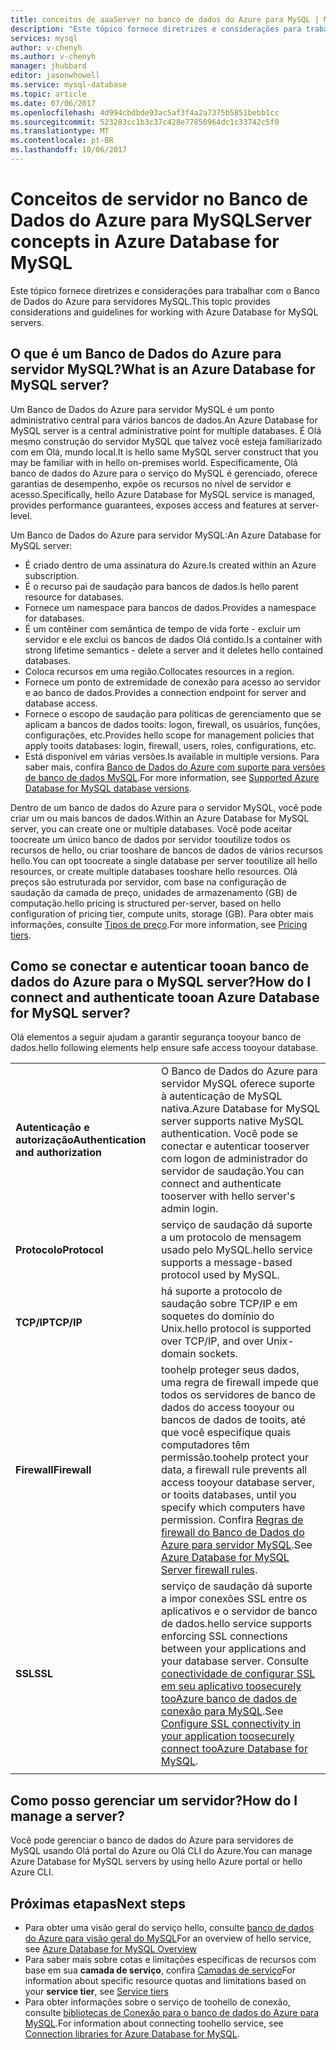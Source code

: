 ```yaml
---
title: conceitos de aaaServer no banco de dados do Azure para MySQL | Microsoft Docs
description: "Este tópico fornece diretrizes e considerações para trabalhar com o Banco de Dados do Azure para servidores MySQL."
services: mysql
author: v-chenyh
ms.author: v-chenyh
manager: jhubbard
editor: jasonwhowell
ms.service: mysql-database
ms.topic: article
ms.date: 07/06/2017
ms.openlocfilehash: 4d994cbdbde93ac5af3f4a2a7375b5851bebb1cc
ms.sourcegitcommit: 523283cc1b3c37c428e77850964dc1c33742c5f0
ms.translationtype: MT
ms.contentlocale: pt-BR
ms.lasthandoff: 10/06/2017
---
```

# <a name="server-concepts-in-azure-database-for-mysql"></a><span data-ttu-id="f83c1-103">Conceitos de servidor no Banco de Dados do Azure para MySQL</span><span class="sxs-lookup"><span data-stu-id="f83c1-103">Server concepts in Azure Database for MySQL</span></span>
<span data-ttu-id="f83c1-104">Este tópico fornece diretrizes e considerações para trabalhar com o Banco de Dados do Azure para servidores MySQL.</span><span class="sxs-lookup"><span data-stu-id="f83c1-104">This topic provides considerations and guidelines for working with Azure Database for MySQL servers.</span></span>

## <a name="what-is-an-azure-database-for-mysql-server"></a><span data-ttu-id="f83c1-105">O que é um Banco de Dados do Azure para servidor MySQL?</span><span class="sxs-lookup"><span data-stu-id="f83c1-105">What is an Azure Database for MySQL server?</span></span>

<span data-ttu-id="f83c1-106">Um Banco de Dados do Azure para servidor MySQL é um ponto administrativo central para vários bancos de dados.</span><span class="sxs-lookup"><span data-stu-id="f83c1-106">An Azure Database for MySQL server is a central administrative point for multiple databases.</span></span> <span data-ttu-id="f83c1-107">É Olá mesmo construção do servidor MySQL que talvez você esteja familiarizado com em Olá, mundo local.</span><span class="sxs-lookup"><span data-stu-id="f83c1-107">It is hello same MySQL server construct that you may be familiar with in hello on-premises world.</span></span> <span data-ttu-id="f83c1-108">Especificamente, Olá banco de dados do Azure para o serviço do MySQL é gerenciado, oferece garantias de desempenho, expõe os recursos no nível de servidor e acesso.</span><span class="sxs-lookup"><span data-stu-id="f83c1-108">Specifically, hello Azure Database for MySQL service is managed, provides performance guarantees, exposes access and features at server-level.</span></span>

<span data-ttu-id="f83c1-109">Um Banco de Dados do Azure para servidor MySQL:</span><span class="sxs-lookup"><span data-stu-id="f83c1-109">An Azure Database for MySQL server:</span></span>

- <span data-ttu-id="f83c1-110">É criado dentro de uma assinatura do Azure.</span><span class="sxs-lookup"><span data-stu-id="f83c1-110">Is created within an Azure subscription.</span></span>
- <span data-ttu-id="f83c1-111">É o recurso pai de saudação para bancos de dados.</span><span class="sxs-lookup"><span data-stu-id="f83c1-111">Is hello parent resource for databases.</span></span>
- <span data-ttu-id="f83c1-112">Fornece um namespace para bancos de dados.</span><span class="sxs-lookup"><span data-stu-id="f83c1-112">Provides a namespace for databases.</span></span>
- <span data-ttu-id="f83c1-113">É um contêiner com semântica de tempo de vida forte - excluir um servidor e ele exclui os bancos de dados Olá contido.</span><span class="sxs-lookup"><span data-stu-id="f83c1-113">Is a container with strong lifetime semantics - delete a server and it deletes hello contained databases.</span></span>
- <span data-ttu-id="f83c1-114">Coloca recursos em uma região.</span><span class="sxs-lookup"><span data-stu-id="f83c1-114">Collocates resources in a region.</span></span>
- <span data-ttu-id="f83c1-115">Fornece um ponto de extremidade de conexão para acesso ao servidor e ao banco de dados.</span><span class="sxs-lookup"><span data-stu-id="f83c1-115">Provides a connection endpoint for server and database access.</span></span>
- <span data-ttu-id="f83c1-116">Fornece o escopo de saudação para políticas de gerenciamento que se aplicam a bancos de dados tooits: logon, firewall, os usuários, funções, configurações, etc.</span><span class="sxs-lookup"><span data-stu-id="f83c1-116">Provides hello scope for management policies that apply tooits databases: login, firewall, users, roles, configurations, etc.</span></span>
- <span data-ttu-id="f83c1-117">Está disponível em várias versões.</span><span class="sxs-lookup"><span data-stu-id="f83c1-117">Is available in multiple versions.</span></span> <span data-ttu-id="f83c1-118">Para saber mais, confira [Banco de Dados do Azure com suporte para versões de banco de dados MySQL](./concepts-supported-versions.md).</span><span class="sxs-lookup"><span data-stu-id="f83c1-118">For more information, see [Supported Azure Database for MySQL database versions](./concepts-supported-versions.md).</span></span>

<span data-ttu-id="f83c1-119">Dentro de um banco de dados do Azure para o servidor MySQL, você pode criar um ou mais bancos de dados.</span><span class="sxs-lookup"><span data-stu-id="f83c1-119">Within an Azure Database for MySQL server, you can create one or multiple databases.</span></span> <span data-ttu-id="f83c1-120">Você pode aceitar toocreate um único banco de dados por servidor tooutilize todos os recursos de hello, ou criar tooshare de bancos de dados de vários recursos hello.</span><span class="sxs-lookup"><span data-stu-id="f83c1-120">You can opt toocreate a single database per server tooutilize all hello resources, or create multiple databases tooshare hello resources.</span></span> <span data-ttu-id="f83c1-121">Olá preços são estruturada por servidor, com base na configuração de saudação da camada de preço, unidades de armazenamento (GB) de computação.</span><span class="sxs-lookup"><span data-stu-id="f83c1-121">hello pricing is structured per-server, based on hello configuration of pricing tier, compute units, storage (GB).</span></span> <span data-ttu-id="f83c1-122">Para obter mais informações, consulte [Tipos de preço](./concepts-service-tiers.md).</span><span class="sxs-lookup"><span data-stu-id="f83c1-122">For more information, see [Pricing tiers](./concepts-service-tiers.md).</span></span>

## <a name="how-do-i-connect-and-authenticate-tooan-azure-database-for-mysql-server"></a><span data-ttu-id="f83c1-123">Como se conectar e autenticar tooan banco de dados do Azure para o MySQL server?</span><span class="sxs-lookup"><span data-stu-id="f83c1-123">How do I connect and authenticate tooan Azure Database for MySQL server?</span></span>

<span data-ttu-id="f83c1-124">Olá elementos a seguir ajudam a garantir segurança tooyour banco de dados.</span><span class="sxs-lookup"><span data-stu-id="f83c1-124">hello following elements help ensure safe access tooyour database.</span></span>

|||
| :-- | :-- |
| <span data-ttu-id="f83c1-125">**Autenticação e autorização**</span><span class="sxs-lookup"><span data-stu-id="f83c1-125">**Authentication and authorization**</span></span> | <span data-ttu-id="f83c1-126">O Banco de Dados do Azure para servidor MySQL oferece suporte à autenticação de MySQL nativa.</span><span class="sxs-lookup"><span data-stu-id="f83c1-126">Azure Database for MySQL server supports native MySQL authentication.</span></span> <span data-ttu-id="f83c1-127">Você pode se conectar e autenticar tooserver com logon de administrador do servidor de saudação.</span><span class="sxs-lookup"><span data-stu-id="f83c1-127">You can connect and authenticate tooserver with hello server's admin login.</span></span> |
| <span data-ttu-id="f83c1-128">**Protocolo**</span><span class="sxs-lookup"><span data-stu-id="f83c1-128">**Protocol**</span></span> | <span data-ttu-id="f83c1-129">serviço de saudação dá suporte a um protocolo de mensagem usado pelo MySQL.</span><span class="sxs-lookup"><span data-stu-id="f83c1-129">hello service supports a message-based protocol used by MySQL.</span></span> |
| <span data-ttu-id="f83c1-130">**TCP/IP**</span><span class="sxs-lookup"><span data-stu-id="f83c1-130">**TCP/IP**</span></span> | <span data-ttu-id="f83c1-131">há suporte a protocolo de saudação sobre TCP/IP e em soquetes do domínio do Unix.</span><span class="sxs-lookup"><span data-stu-id="f83c1-131">hello protocol is supported over TCP/IP, and over Unix-domain sockets.</span></span> |
| <span data-ttu-id="f83c1-132">**Firewall**</span><span class="sxs-lookup"><span data-stu-id="f83c1-132">**Firewall**</span></span> | <span data-ttu-id="f83c1-133">toohelp proteger seus dados, uma regra de firewall impede que todos os servidores de banco de dados do access tooyour ou bancos de dados de tooits, até que você especifique quais computadores têm permissão.</span><span class="sxs-lookup"><span data-stu-id="f83c1-133">toohelp protect your data, a firewall rule prevents all access tooyour database server, or tooits databases, until you specify which computers have permission.</span></span> <span data-ttu-id="f83c1-134">Confira [Regras de firewall do Banco de Dados do Azure para servidor MySQL](./concepts-firewall-rules.md).</span><span class="sxs-lookup"><span data-stu-id="f83c1-134">See [Azure Database for MySQL Server firewall rules](./concepts-firewall-rules.md).</span></span> |
| <span data-ttu-id="f83c1-135">**SSL**</span><span class="sxs-lookup"><span data-stu-id="f83c1-135">**SSL**</span></span> | <span data-ttu-id="f83c1-136">serviço de saudação dá suporte a impor conexões SSL entre os aplicativos e o servidor de banco de dados.</span><span class="sxs-lookup"><span data-stu-id="f83c1-136">hello service supports enforcing SSL connections between your applications and your database server.</span></span>  <span data-ttu-id="f83c1-137">Consulte [conectividade de configurar SSL em seu aplicativo toosecurely tooAzure banco de dados de conexão para MySQL](./howto-configure-ssl.md).</span><span class="sxs-lookup"><span data-stu-id="f83c1-137">See [Configure SSL connectivity in your application toosecurely connect tooAzure Database for MySQL](./howto-configure-ssl.md).</span></span> |
|||

## <a name="how-do-i-manage-a-server"></a><span data-ttu-id="f83c1-138">Como posso gerenciar um servidor?</span><span class="sxs-lookup"><span data-stu-id="f83c1-138">How do I manage a server?</span></span>
<span data-ttu-id="f83c1-139">Você pode gerenciar o banco de dados do Azure para servidores de MySQL usando Olá portal do Azure ou Olá CLI do Azure.</span><span class="sxs-lookup"><span data-stu-id="f83c1-139">You can manage Azure Database for MySQL servers by using hello Azure portal or hello Azure CLI.</span></span>

## <a name="next-steps"></a><span data-ttu-id="f83c1-140">Próximas etapas</span><span class="sxs-lookup"><span data-stu-id="f83c1-140">Next steps</span></span>
- <span data-ttu-id="f83c1-141">Para obter uma visão geral do serviço hello, consulte [banco de dados do Azure para visão geral do MySQL](./overview.md)</span><span class="sxs-lookup"><span data-stu-id="f83c1-141">For an overview of hello service, see [Azure Database for MySQL Overview](./overview.md)</span></span>
- <span data-ttu-id="f83c1-142">Para saber mais sobre cotas e limitações específicas de recursos com base em sua **camada de serviço**, confira [Camadas de serviço](./concepts-service-tiers.md)</span><span class="sxs-lookup"><span data-stu-id="f83c1-142">For information about specific resource quotas and limitations based on your **service tier**, see [Service tiers](./concepts-service-tiers.md)</span></span>
- <span data-ttu-id="f83c1-143">Para obter informações sobre o serviço de toohello de conexão, consulte [bibliotecas de Conexão para o banco de dados do Azure para MySQL](./concepts-connection-libraries.md).</span><span class="sxs-lookup"><span data-stu-id="f83c1-143">For information about connecting toohello service, see [Connection libraries for Azure Database for MySQL](./concepts-connection-libraries.md).</span></span>
